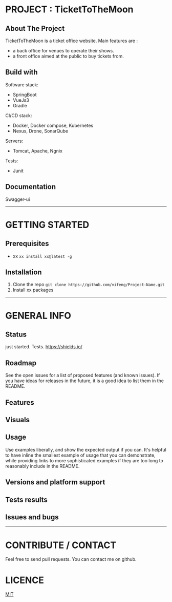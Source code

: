 # PROJECT : TicketToTheMoon
## About The Project
TicketToTheMoon is a ticket office website. Main features are :
- a back office for venues to operate their shows.
- a front office aimed at the public to buy tickets from.

## Build with
Software stack:
- SpringBoot
- VueJs3
- Gradle

CI/CD stack:
- Docker, Docker compose, Kubernetes
- Nexus, Drone, SonarQube  

Servers:
- Tomcat, Apache, Ngnix

Tests:
- Junit

## Documentation  
Swagger-ui  

---  

# GETTING STARTED
## Prerequisites
+   xx
``` xx install xx@latest -g ```
## Installation
1. Clone the repo
```git clone https://github.com/vifeng/Project-Name.git```
2. Install xx packages

---  
	
# GENERAL INFO
## Status  
just started. Tests. https://shields.io/
## Roadmap 
See the open issues for a list of proposed features (and known issues). If you have ideas for releases in the future, it is a good idea to list them in the README.
## Features
## Visuals
## Usage
Use examples liberally, and show the expected output if you can. It's helpful to have inline the smallest example of usage that you can demonstrate, while providing links to more sophisticated examples if they are too long to reasonably include in the README.
## Versions and platform support
## Tests results
## Issues and bugs

---  

# CONTRIBUTE / CONTACT
Feel free to send pull requests.
You can contact me on github.


# LICENCE
[MIT](./LICENSE.txt)  
